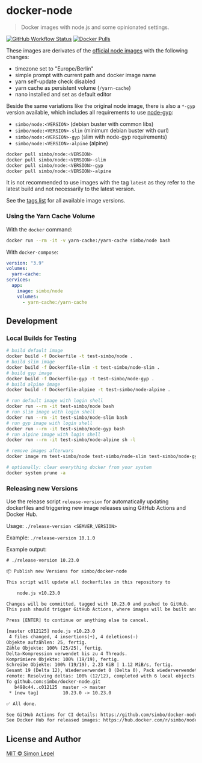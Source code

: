 docker-node
===========

> Docker images with node.js and some opinionated settings.

[![GitHub Workflow Status](https://img.shields.io/github/workflow/status/simbo/docker-node/CI)](https://github.com/simbo/docker-node/actions?query=workflow%3ACI)
[![Docker Pulls](https://img.shields.io/docker/pulls/simbo/node.svg)](https://hub.docker.com/r/simbo/node)


These images are derivates of the [official node images](https://hub.docker.com/_/node/)
with the following changes:

  - timezone set to "Europe/Berlin"
  - simple prompt with current path and docker image name
  - yarn self-update check disabled
  - yarn cache as persistent volume (`/yarn-cache`)
  - nano installed and set as default editor

Beside the same variations like the original node image, there is also a `*-gyp`
version available, which includes all requirements to use [node-gyp](https://github.com/nodejs/node-gyp):

  - `simbo/node:<VERSION>` (debian buster with common libs)
  - `simbo/node:<VERSION>-slim` (minimum debian buster with curl)
  - `simbo/node:<VERSION>-gyp` (slim with node-gyp requirements)
  - `simbo/node:<VERSION>-alpine` (alpine)

```sh
docker pull simbo/node:<VERSION>
docker pull simbo/node:<VERSION>-slim
docker pull simbo/node:<VERSION>-gyp
docker pull simbo/node:<VERSION>-alpine
```

It is not recommended to use images with the tag `latest` as they refer to the
latest build and not necessarily to the latest version.

See the [tags list](https://hub.docker.com/r/simbo/node/tags/) for all available
image versions.

### Using the Yarn Cache Volume

With the `docker` command:

```sh
docker run --rm -it -v yarn-cache:/yarn-cache simbo/node bash
```

With `docker-compose`:

```yml
version: "3.9"
volumes:
  yarn-cache:
services:
  app:
    image: simbo/node
    volumes:
      - yarn-cache:/yarn-cache
```

## Development

### Local Builds for Testing

```sh
# build default image
docker build -f Dockerfile -t test-simbo/node .
# build slim image
docker build -f Dockerfile-slim -t test-simbo/node-slim .
# build gyp image
docker build -f Dockerfile-gyp -t test-simbo/node-gyp .
# build alpine image
docker build -f Dockerfile-alpine -t test-simbo/node-alpine .

# run default image with login shell
docker run --rm -it test-simbo/node bash
# run slim image with login shell
docker run --rm -it test-simbo/node-slim bash
# run gyp image with login shell
docker run --rm -it test-simbo/node-gyp bash
# run alpine image with login shell
docker run --rm -it test-simbo/node-alpine sh -l

# remove images afterwars
docker image rm test-simbo/node test-simbo/node-slim test-simbo/node-gyp test-simbo/node-alpine

# optionally: clear everything docker from your system
docker system prune -a
```

### Releasing new Versions

Use the release script `release-version` for automatically updating dockerfiles
and triggering new image releases using GitHub Actions and Docker Hub.

Usage: `./release-version <SEMVER_VERSION>`

Example: `./release-version 10.1.0`

Example output:

```txt
# ./release-version 10.23.0

📦 Publish new Versions for simbo/docker-node

This script will update all dockerfiles in this repository to

    node.js v10.23.0

Changes will be committed, tagged with 10.23.0 and pushed to GitHub.
This push should trigger GitHub Actions, where images will be built and released to Docker Hub, where they will be tagged with 10, 10.23 and 10.23.0.

Press [ENTER] to continue or anything else to cancel.

[master c012125] node.js v10.23.0
 4 files changed, 4 insertions(+), 4 deletions(-)
Objekte aufzählen: 25, fertig.
Zähle Objekte: 100% (25/25), fertig.
Delta-Kompression verwendet bis zu 4 Threads.
Komprimiere Objekte: 100% (19/19), fertig.
Schreibe Objekte: 100% (19/19), 2.23 KiB | 1.12 MiB/s, fertig.
Gesamt 19 (Delta 12), Wiederverwendet 0 (Delta 0), Pack wiederverwendet 0
remote: Resolving deltas: 100% (12/12), completed with 6 local objects.
To github.com:simbo/docker-node.git
   b498c44..c012125  master -> master
 * [new tag]         10.23.0 -> 10.23.0

✅ All done.

See GitHub Actions for CI details: https://github.com/simbo/docker-node/actions
See Docker Hub for released images: https://hub.docker.com/r/simbo/node/tags
```

## License and Author

[MIT &copy; Simon Lepel](http://simbo.mit-license.org/)
